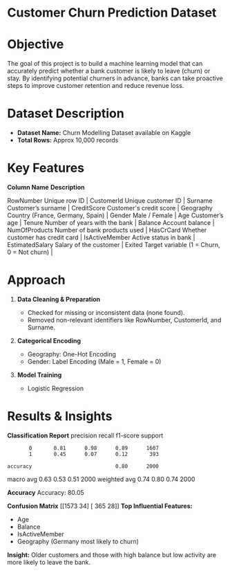 # Customer Churn Prediction Dataset

# Objective
The goal of this project is to build a machine learning model that can accurately predict whether a bank customer is likely to leave (churn) or stay. By identifying potential churners in advance, banks can take proactive steps to improve customer retention and reduce revenue loss.


# Dataset Description

- **Dataset Name:** Churn Modelling Dataset available on Kaggle 
- **Total Rows:** Approx 10,000 records


#  Key Features
**Column Name**         **Description** 

RowNumber           Unique row ID |
CustomerId          Unique customer ID |
Surname             Customer’s surname |
CreditScore         Customer's credit score |
Geography           Country (France, Germany, Spain) |
Gender              Male / Female |
Age                 Customer’s age |
Tenure              Number of years with the bank |
Balance             Account balance |
NumOfProducts       Number of bank products used |
HasCrCard           Whether customer has credit card |
IsActiveMember      Active status in bank |
EstimatedSalary     Salary of the customer |
Exited              Target variable (1 = Churn, 0 = Not churn) |



# Approach

1. **Data Cleaning & Preparation**
   - Checked for missing or inconsistent data (none found).
   - Removed non-relevant identifiers like RowNumber, CustomerId, and Surname.

2. **Categorical Encoding**
   - Geography: One-Hot Encoding
   - Gender: Label Encoding (Male = 1, Female = 0)

3. **Model Training**
   - Logistic Regression
    

# Results & Insights
**Classification Report**
              precision    recall  f1-score   support

           0       0.81      0.98      0.89      1607
           1       0.45      0.07      0.12       393

    accuracy                           0.80      2000
   macro avg       0.63      0.53      0.51      2000
weighted avg       0.74      0.80      0.74      2000


**Accuracy**
Accuracy: 80.05

**Confusion Matrix**
[[1573   34]
 [ 365   28]]
**Top Influential Features:**
  - Age
  - Balance
  - IsActiveMember
  - Geography (Germany most likely to churn)

 **Insight:** Older customers and those with high balance but low activity are more likely to leave the bank.



